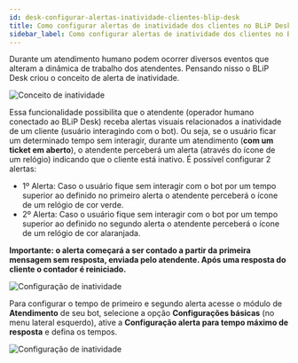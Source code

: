 ```yaml
---
id: desk-configurar-alertas-inatividade-clientes-blip-desk
title: Como configurar alertas de inatividade dos clientes no BLiP Desk
sidebar_label: Como configurar alertas de inatividade dos clientes no BLiP Desk
---
```


Durante um atendimento humano podem ocorrer diversos eventos que alteram a dinâmica de trabalho dos atendentes. Pensando nisso o BLiP Desk criou o conceito de alerta de inatividade.

![Conceito de inatividade](/img/practice/blip-desk/desk-configurar-alertas-inatividade-clientes-blip-desk-1.png)<br>

Essa funcionalidade possibilita que o atendente (operador humano conectado ao BLiP Desk) receba alertas visuais relacionados a inatividade de um cliente (usuário interagindo com o bot). Ou seja, se o usuário ficar um determinado tempo sem interagir, durante um atendimento (**com um ticket em aberto**), o atendente perceberá um alerta (através do ícone de um relógio) indicando que o cliente está inativo. É possível configurar 2 alertas:

* 1º Alerta: Caso o usuário fique sem interagir com o bot por um tempo superior ao definido no primeiro alerta o atendente perceberá o ícone de um relógio de cor verde.  
* 2º Alerta: Caso o usuário fique sem interagir com o bot por um tempo superior ao definido no segundo alerta o atendente perceberá o ícone de um relógio de cor alaranjada.

**Importante: o alerta começará a ser contado a partir da primeira mensagem sem resposta, enviada pelo atendente. Após uma resposta do cliente o contador é reiniciado.**

![Configuração de inatividade](/img/practice/blip-desk/desk-configurar-alertas-inatividade-clientes-blip-desk-2.png)<br>

Para configurar o tempo de primeiro e segundo alerta acesse o módulo de **Atendimento** de seu bot, selecione a opção **Configurações básicas** (no menu lateral esquerdo), ative a **Configuração alerta para tempo máximo de resposta** e defina os tempos.

![Configuração de inatividade](/img/practice/blip-desk/desk-configurar-alertas-inatividade-clientes-blip-desk-3.png)<br>